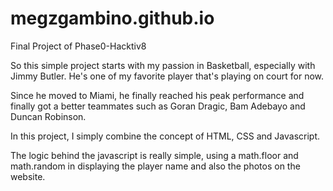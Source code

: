 # megzgambino.github.io
Final Project of Phase0-Hacktiv8


So this simple project starts with my passion in Basketball, especially with Jimmy Butler. He's one of my favorite player that's playing on court for now.

Since he moved to Miami, he finally reached his peak performance and finally got a better teammates such as Goran Dragic, Bam Adebayo and Duncan Robinson.

In this project, I simply combine the concept of HTML, CSS and Javascript.

The logic behind the javascript is really simple, using a math.floor and math.random in displaying the player name and also the photos on the website.
